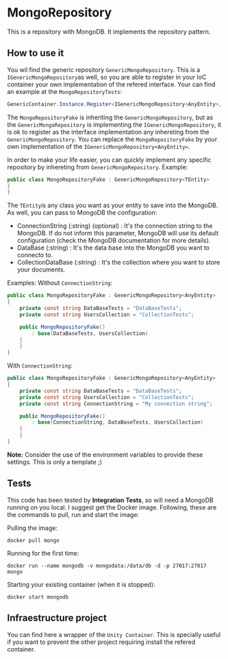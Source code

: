 # MongoRepository
This is a repository with MongoDB. It implements the repository pattern.

## How to use it
You wil find the generic repository `GenericMongoRepository`. This is a `IGenericMongoRepository`as well, so you are able to register in your IoC container your own implementation of the refered interface. Your can find an example at the `MongoRepositoryTests`:
```C#
GenericContainer.Instance.Register<IGenericMongoRepository<AnyEntity>, MongoRepositoryFake>();
```
The `MongoRepositoryFake` is inheriting the `GenericMongoRepository`, but as the `GenericMongoRepository` is implementing the `IGenericMongoRepository`, it is ok to register as the interface implementation any inhereting from the `GenericMongoRepository`. You can replace the `MongoRepositoryFake` by your own implementation of the `IGenericMongoRepository<AnyEntity>`.

In order to make your life easier, you can quickly implement any specific repository by inhereting from `GenericMongoRepository`. Example:
```C#
public class MongoRepositoryFake : GenericMongoRepository<TEntity>
{    
}
```
The `TEntity`is any class you want as your entity to save into the MongoDB. As well, you can pass to MongoDB the configuration:
- ConnectionString (:string) (optional) : It's the connection string to the MongoDB. If do not inform this parameter, MongoDB will use its default configuration (check the MongoDB documentation for more details).
- DataBase (:string) : It's the data base into the MongoDB you want to connecto to.
- CollectionDataBase (:string) : It's the collection where you want to store your documents.

Examples:
Without `ConnectionString`:
```C#
public class MongoRepositoryFake : GenericMongoRepository<AnyEntity>
{
    private const string DataBaseTests = "DataBaseTests";
    private const string UsersCollection = "CollectionTests";

    public MongoRepositoryFake() 
        : base(DataBaseTests, UsersCollection)
    {
    }
}
```
With `ConnectionString`:
```C#
public class MongoRepositoryFake : GenericMongoRepository<AnyEntity>
{
    private const string DataBaseTests = "DataBaseTests";
    private const string UsersCollection = "CollectionTests";
    private const string ConnectionString = "My connection string";

    public MongoRepositoryFake() 
        : base(ConnectionString, DataBaseTests, UsersCollection)
    {
    }
}
```

**Note:** Consider the use of the environment variables to provide these settings. This is only a template ;)

## Tests
This code has been tested by **Integration Tests**, so will need a MongoDB running on you local. I suggest get the Docker image. Following, these are the commands to pull, run and start the image:

Pulling the image:
```
docker pull mongo
```
Running for the first time:
```
docker run --name mongodb -v mongodata:/data/db -d -p 27017:27017 mongo
```
Starting your existing container (when it is stopped):
```
docker start mongodb
```

## Infraestructure project
You can find here a wrapper of the `Unity Container`. This is specially useful if you want to prevent the other project requiring install the refered container.
